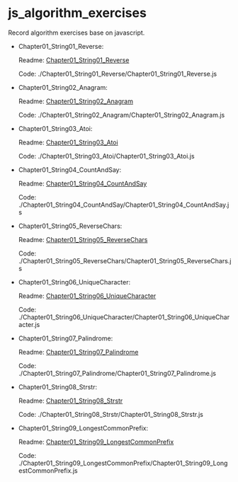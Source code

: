 # js_algorithm_exercises

Record algorithm exercises base on javascript.

- Chapter01_String01_Reverse:

  Readme: [Chapter01_String01_Reverse](./Chapter01_String01_Reverse/Chapter01_String01_Reverse.md)

  Code: ./Chapter01_String01_Reverse/Chapter01_String01_Reverse.js

- Chapter01_String02_Anagram:

  Readme: [Chapter01_String02_Anagram](./Chapter01_String02_Anagram/Chapter01_String02_Anagram.md)

  Code: ./Chapter01_String02_Anagram/Chapter01_String02_Anagram.js

- Chapter01_String03_Atoi:

  Readme: [Chapter01_String03_Atoi](./Chapter01_String03_Atoi/Chapter01_String03_Atoi.md)

  Code: ./Chapter01_String03_Atoi/Chapter01_String03_Atoi.js

- Chapter01_String04_CountAndSay:

  Readme: [Chapter01_String04_CountAndSay](./Chapter01_String04_CountAndSay/Chapter01_String04_CountAndSay.md)

  Code: ./Chapter01_String04_CountAndSay/Chapter01_String04_CountAndSay.js

- Chapter01_String05_ReverseChars:

  Readme: [Chapter01_String05_ReverseChars](./Chapter01_String05_ReverseChars/Chapter01_String05_ReverseChars.md)

  Code: ./Chapter01_String05_ReverseChars/Chapter01_String05_ReverseChars.js

- Chapter01_String06_UniqueCharacter:

  Readme: [Chapter01_String06_UniqueCharacter](./Chapter01_String06_UniqueCharacter/Chapter01_String06_UniqueCharacter.md)

  Code: ./Chapter01_String06_UniqueCharacter/Chapter01_String06_UniqueCharacter.js

- Chapter01_String07_Palindrome:

  Readme: [Chapter01_String07_Palindrome](./Chapter01_String07_Palindrome/Chapter01_String07_Palindrome.md)

  Code: ./Chapter01_String07_Palindrome/Chapter01_String07_Palindrome.js

- Chapter01_String08_Strstr:

  Readme: [Chapter01_String08_Strstr](./Chapter01_String08_Strstr/Chapter01_String08_Strstr.md)

  Code: ./Chapter01_String08_Strstr/Chapter01_String08_Strstr.js

- Chapter01_String09_LongestCommonPrefix:

  Readme: [Chapter01_String09_LongestCommonPrefix](./Chapter01_String09_LongestCommonPrefix/Chapter01_String09_LongestCommonPrefix.md)

  Code: ./Chapter01_String09_LongestCommonPrefix/Chapter01_String09_LongestCommonPrefix.js
